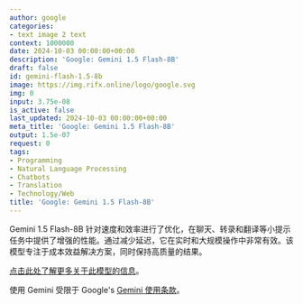 ```yaml
---
author: google
categories:
- text image 2 text
context: 1000000
date: 2024-10-03 00:00:00+00:00
description: 'Google: Gemini 1.5 Flash-8B'
draft: false
id: gemini-flash-1.5-8b
image: https://img.rifx.online/logo/google.svg
img: 0
input: 3.75e-08
is_active: false
last_updated: 2024-10-03 00:00:00+00:00
meta_title: 'Google: Gemini 1.5 Flash-8B'
output: 1.5e-07
request: 0
tags:
- Programming
- Natural Language Processing
- Chatbots
- Translation
- Technology/Web
title: 'Google: Gemini 1.5 Flash-8B'
---
```







Gemini 1.5 Flash-8B 针对速度和效率进行了优化，在聊天、转录和翻译等小提示任务中提供了增强的性能。通过减少延迟，它在实时和大规模操作中非常有效。该模型专注于成本效益解决方案，同时保持高质量的结果。

[点击此处了解更多关于此模型的信息](https://developers.googleblog.com/en/gemini-15-flash-8b-is-now-generally-available-for-use/)。

使用 Gemini 受限于 Google's [Gemini 使用条款](https://ai.google.dev/terms)。

